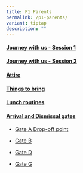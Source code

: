 ```yaml
---
title: P1 Parents
permalink: /p1-parents/
variant: tiptap
description: ""
---
```

<h4><a href="/files/P1 Parents/01_P1_2025_Journey_with_us_Session_1.pdf" rel="noopener noreferrer nofollow" target="_blank">Journey with us - Session 1</a></h4>
<h4><a href="/files/P1 Parents/02_P1_2025_Journey_with_us_Session_2.pdf" rel="noopener noreferrer nofollow" target="_blank">Journey with us - Session 2</a></h4>
<h4><a href="/files/P1 Parents/03_Attire.pdf" rel="noopener noreferrer nofollow" target="_blank">Attire</a></h4>
<h4><a href="/files/P1 Parents/04_2025_P1_Things_to_bring.pdf" rel="noopener noreferrer nofollow" target="_blank">Things to bring</a></h4>
<h4><a href="https://drive.google.com/file/d/1gWScYaG6uFy-qrmlRjY7iixnTENRdz54/view?usp=drive_link" rel="noopener nofollow" target="_blank">Lunch routines</a></h4>
<h4><a href="/files/P1 Parents/06_2025_Arrival_Dismissal_gate.pdf" rel="noopener noreferrer nofollow" target="_blank">Arrival and Dismissal gates</a></h4>
<ul data-tight="true" class="tight">
<li>
<p><a href="https://drive.google.com/file/d/1Ztoy8kTMYewZcZYv-RBnUnacE86AZcuN/view?usp=drive_link" rel="noopener nofollow" target="_blank">Gate A Drop-off point</a>
</p>
</li>
<li>
<p><a href="https://drive.google.com/file/d/1_4FrwM0Lb67si5hasZJ5E-1OT5qJV5dq/view?usp=drive_link" rel="noopener nofollow" target="_blank">Gate B</a>
</p>
</li>
<li>
<p><a href="https://drive.google.com/file/d/1_JE4JPYhZxdNu5_htaRNWreH_kSMtuXW/view?usp=drive_link" rel="noopener nofollow" target="_blank">Gate D</a>
</p>
</li>
<li>
<p><a href="https://drive.google.com/file/d/1_KyDJiKIF37rOUavwG43LSefxvPOsLmn/view?usp=drive_link" rel="noopener nofollow" target="_blank">Gate G</a>
</p>
</li>
</ul>
<p></p>